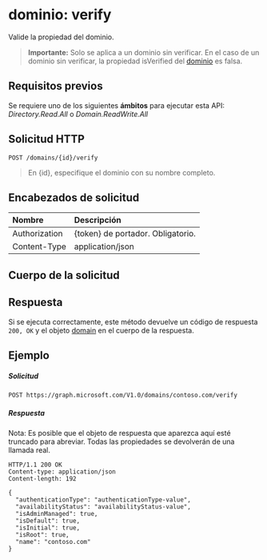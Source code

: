 # <a name="domain-verify"></a>dominio: verify

Valide la propiedad del dominio.

> **Importante:** Solo se aplica a un dominio sin verificar. En el caso de un dominio sin verificar, la propiedad isVerified del [dominio](../resources/domain.md) es falsa.

## <a name="prerequisites"></a>Requisitos previos

Se requiere uno de los siguientes **ámbitos** para ejecutar esta API: *Directory.Read.All* o *Domain.ReadWrite.All*

## <a name="http-request"></a>Solicitud HTTP

<!-- { "blockType": "ignored" } -->
```http
POST /domains/{id}/verify
```

> En {id}, especifique el dominio con su nombre completo.

## <a name="request-headers"></a>Encabezados de solicitud

| Nombre       | Descripción|
|:---------------|:----------|
| Authorization  | {token} de portador. Obligatorio.|
| Content-Type  | application/json |

## <a name="request-body"></a>Cuerpo de la solicitud

## <a name="response"></a>Respuesta

Si se ejecuta correctamente, este método devuelve un código de respuesta `200, OK` y el objeto [domain](../resources/domain.md) en el cuerpo de la respuesta.

## <a name="example"></a>Ejemplo
##### <a name="request"></a>Solicitud
<!-- {
  "blockType": "request",
  "name": "domain_verify"
}-->
```http
POST https://graph.microsoft.com/V1.0/domains/contoso.com/verify
```

##### <a name="response"></a>Respuesta
Nota: Es posible que el objeto de respuesta que aparezca aquí esté truncado para abreviar. Todas las propiedades se devolverán de una llamada real.
<!-- {
  "blockType": "response",
  "truncated": true,
  "@odata.type": "microsoft.graph.domain"
} -->
```http
HTTP/1.1 200 OK
Content-type: application/json
Content-length: 192

{
  "authenticationType": "authenticationType-value",
  "availabilityStatus": "availabilityStatus-value",
  "isAdminManaged": true,
  "isDefault": true,
  "isInitial": true,
  "isRoot": true,
  "name": "contoso.com"
}
```

<!-- uuid: 8fcb5dbc-d5aa-4681-8e31-b001d5168d79
2015-10-25 14:57:30 UTC -->
<!-- {
  "type": "#page.annotation",
  "description": "domain: verify",
  "keywords": "",
  "section": "documentation",
  "tocPath": ""
}-->